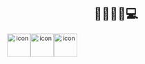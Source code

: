 
<div align="center">
  
  <h1>🖤🤷🏻‍♀️💻</h1>

<div style="display: flex; align-items: flex-start;"><img src="https://techstack-generator.vercel.app/ts-icon.svg" alt="icon" width="54" height="54" /><img src="https://techstack-generator.vercel.app/java-icon.svg" alt="icon" width="54" height="54" /><img src="https://techstack-generator.vercel.app/python-icon.svg" alt="icon" width="54" height="54" /></div>




